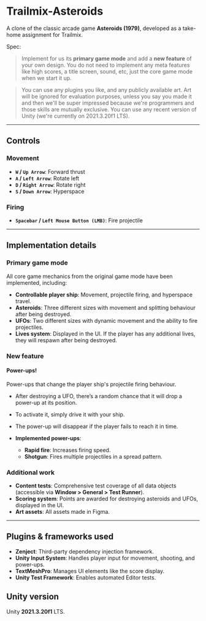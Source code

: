 # **Trailmix-Asteroids**  
A clone of the classic arcade game **Asteroids (1979)**, developed as a take-home assignment for Trailmix.

Spec: 

> Implement for us its **primary game mode** and add a **new feature** of your own design. You do not need to implement any meta features like high scores, a title screen, sound, etc, just the core game mode when we start it up.

> You can use any plugins you like, and any publicly available art. Art will be ignored for evaluation purposes, unless you say you made it and then we'll be super impressed because we're programmers and those skills are mutually exclusive. You can use any recent version of Unity (we're currently on 2021.3.20f1 LTS).

---

## **Controls**

### **Movement**  
- **`W` / `Up Arrow`**: Forward thrust  
- **`A` / `Left Arrow`**: Rotate left  
- **`D` / `Right Arrow`**: Rotate right  
- **`S` / `Down Arrow`**: Hyperspace  

### **Firing**  
- **`Spacebar` / `Left Mouse Button (LMB)`**: Fire projectile  

---

## **Implementation details**  

### **Primary game mode**  
All core game mechanics from the original game mode have been implemented, including:  

- **Controllable player ship**: Movement, projectile firing, and hyperspace travel.  
- **Asteroids**: Three different sizes with movement and splitting behaviour after being destroyed.  
- **UFOs**: Two different sizes with dynamic movement and the ability to fire projectiles.
- **Lives system**: Displayed in the UI. If the player has any additional lives, they will respawn after being destroyed.

### **New feature**  

#### **Power-ups!**
Power-ups that change the player ship's projectile firing behaviour.

- After destroying a UFO, there’s a random chance that it will drop a power-up at its position.  
- To activate it, simply drive it with your ship.
- The power-up will disappear if the player fails to reach it in time.

- **Implemented power-ups**:

    - **Rapid fire**: Increases firing speed.
    - **Shotgun**: Fires multiple projectiles in a spread pattern.

### **Additional work**  

- **Content tests**: Comprehensive test coverage of all data objects (accessible via **Window > General > Test Runner**).  
- **Scoring system**: Points are awarded for destroying asteroids and UFOs, displayed in the UI.
- **Art assets**: All assets made in Figma.

---

## **Plugins & frameworks used**  

- **Zenject**: Third-party dependency injection framework.  
- **Unity Input System**: Handles player input for movement, shooting, and power-ups.  
- **TextMeshPro**: Manages UI elements like the score display.  
- **Unity Test Framework**: Enables automated Editor tests.

## **Unity version**
Unity **2021.3.20f1** LTS.